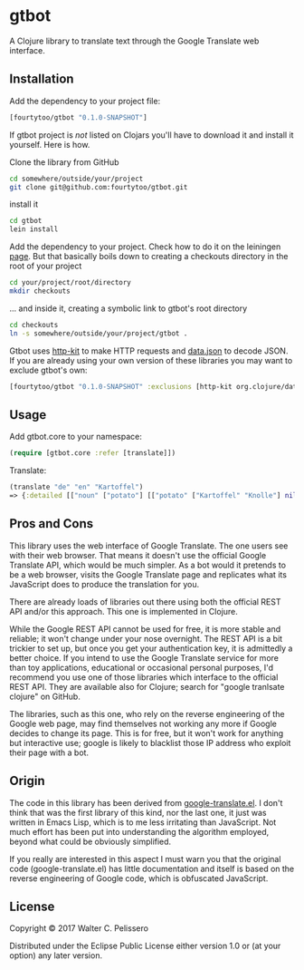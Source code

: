 # gtbot

A Clojure library to translate text through the Google Translate web
interface.


## Installation

Add the dependency to your project file:

``` clojure
[fourtytoo/gtbot "0.1.0-SNAPSHOT"]
```

If gtbot project is _not_ listed on Clojars you'll have to download it
and install it yourself.  Here is how.

Clone the library from GitHub
``` sh
cd somewhere/outside/your/project
git clone git@github.com:fourtytoo/gtbot.git
```

install it
``` sh
cd gtbot
lein install
```

Add the dependency to your project.  Check how to do it on the
leiningen [page](https://github.com/technomancy/leiningen/blob/stable/doc/TUTORIAL.md#checkout-dependencies). 
But that basically boils down to creating a checkouts directory in the
root of your project
``` sh
cd your/project/root/directory
mkdir checkouts
```

... and inside it, creating a symbolic link to gtbot's root directory
``` sh
cd checkouts
ln -s somewhere/outside/your/project/gtbot .
```

Gtbot uses [http-kit](https://github.com/http-kit/http-kit ) to make
HTTP requests and [data.json](https://github.com/clojure/data.json )
to decode JSON.  If you are already using your own version of these
libraries you may want to exclude gtbot's own:

``` clojure
[fourtytoo/gtbot "0.1.0-SNAPSHOT" :exclusions [http-kit org.clojure/data.json]]
```

## Usage

Add gtbot.core to your namespace:

``` clojure
(require [gtbot.core :refer [translate]])
```

Translate:

``` clojure
(translate "de" "en" "Kartoffel")
=> {:detailed [["noun" ["potato"] [["potato" ["Kartoffel" "Knolle"] nil 0.69811249]] "Kartoffel" 1]], :detailed-definition nil, :suggestion nil, :phonetic "", :translation "potato", :text-phonetic ""}
```


## Pros and Cons

This library uses the web interface of Google Translate.  The one
users see with their web browser.  That means it doesn't use the
official Google Translate API, which would be much simpler. As a bot
would it pretends to be a web browser, visits the Google Translate
page and replicates what its JavaScript does to produce the
translation for you.

There are already loads of libraries out there using both the official
REST API and/or this approach.  This one is implemented in Clojure.

While the Google REST API cannot be used for free, it is more stable
and reliable; it won't change under your nose overnight.  The REST API
is a bit trickier to set up, but once you get your authentication key,
it is admittedly a better choice.  If you intend to use the Google
Translate service for more than toy applications, educational or
occasional personal purposes, I'd recommend you use one of those
libraries which interface to the official REST API.  They are
available also for Clojure; search for "google tranlsate clojure" on
GitHub.

The libraries, such as this one, who rely on the reverse engineering
of the Google web page, may find themselves not working any more if
Google decides to change its page.  This is for free, but it won't
work for anything but interactive use; google is likely to blacklist
those IP address who exploit their page with a bot.


## Origin

The code in this library has been derived from
[google-translate.el](https://github.com/atykhonov/google-translate).
I don't think that was the first library of this kind, nor the last
one, it just was written in Emacs Lisp, which is to me less irritating
than JavaScript.  Not much effort has been put into understanding the
algorithm employed, beyond what could be obviously simplified.

If you really are interested in this aspect I must warn you that the
original code (google-translate.el) has little documentation and
itself is based on the reverse engineering of Google code, which is
obfuscated JavaScript.


## License

Copyright © 2017 Walter C. Pelissero

Distributed under the Eclipse Public License either version 1.0 or (at
your option) any later version.
